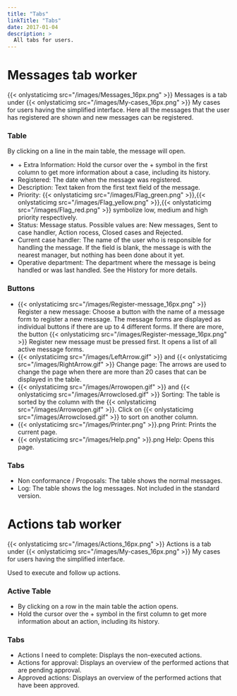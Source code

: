 ```yaml
---
title: "Tabs"
linkTitle: "Tabs"
date: 2017-01-04
description: >
  All tabs for users.
---
```

# Messages tab worker
{{< onlystaticimg src="/images/Messages_16px.png" >}} Messages is a tab under {{< onlystaticimg src="/images/My-cases_16px.png" >}} My cases for users having the simplified interface. Here all the messages that the user has registered are shown and new messages can be registered.

### Table

By clicking on a line in the main table, the message will open.

- \+ Extra Information: Hold the cursor over the + symbol in the first column to get more information about a case, including its history.
- Registered: The date when the message was registered.
- Description: Text taken from the first text field of the message.
- Priority: {{< onlystaticimg src="/images/Flag_green.png" >}},{{< onlystaticimg src="/images/Flag_yellow.png" >}},{{< onlystaticimg src="/images/Flag_red.png" >}} symbolize low, medium and high priority respectively.
- Status: Message status. Possible values are: New messages, Sent to case handler, Action rocess, Closed cases and Rejected.
- Current case handler: The name of the user who is responsible for handling the message. If the field is blank, the message is with the nearest manager, but nothing has been done about it yet.
- Operative department: The department where the message is being handled or was last handled. See the History for more details.

### Buttons

- {{< onlystaticimg src="/images/Register-message_16px.png" >}} Register a new message: Choose a button with the name of a message form to register a new message. The message forms are displayed as individual buttons if there are up to 4 different forms. If there are more, the button {{< onlystaticimg src="/images/Register-message_16px.png" >}} Register new message must be pressed first. It opens a list of all active message forms.
- {{< onlystaticimg src="/images/LeftArrow.gif" >}} and {{< onlystaticimg src="/images/RightArrow.gif" >}} Change page: The arrows are used to change the page when there are more than 20 cases that can be displayed in the table.
- {{< onlystaticimg src="/images/Arrowopen.gif" >}} and {{< onlystaticimg src="/images/Arrowclosed.gif" >}} Sorting: The table is sorted by the column with the {{< onlystaticimg src="/images/Arrowopen.gif" >}}. Click on {{< onlystaticimg src="/images/Arrowclosed.gif" >}} to sort on another column.
- {{< onlystaticimg src="/images/Printer.png" >}}.png Print: Prints the current page.
- {{< onlystaticimg src="/images/Help.png" >}}.png Help: Opens this page.

### Tabs

- Non conformance / Proposals: The table shows the normal messages.
- Log: The table shows the log messages. Not included in the standard version.

# Actions tab worker
{{< onlystaticimg src="/images/Actions_16px.png" >}} Actions is a tab under {{< onlystaticimg src="/images/My-cases_16px.png" >}} My cases for users having the simplified interface.

Used to execute and follow up actions.

### Active Table

- By clicking on a row in the main table the action opens.
- Hold the cursor over the + symbol in the first column to get more information about an action, including its history.

### Tabs

- Actions I need to complete: Displays the non-executed actions.
- Actions for approval: Displays an overview of the performed actions that are pending approval.
- Approved actions: Displays an overview of the performed actions that have been approved.
